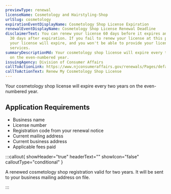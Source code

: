 ```yaml
---
previewType: renewal
licenseName: Cosmetology and Hairstyling-Shop
urlSlug: cosmetology
expirationEventDisplayName: Cosmetology Shop License Expiration
renewalEventDisplayName: Cosmetology Shop License Renewal Deadline
disclaimerText: You can renew your license 60 days before it expires and up to
  30 days after expiration. If you fail to renew your license at this point,
  your license will expire, and you won't be able to provide your licensed
  services.
summaryDescriptionMd: Your cosmetology shop license will expire every two years
  on the even-numbered year.
issuingAgency: Division of Consumer Affairs
callToActionLink: https://www.njconsumeraffairs.gov/renewals/Pages/default.aspx
callToActionText: Renew My Cosmetology Shop License
---
```


Your cosmetology shop license will expire every two years on the even-numbered year.

## Application Requirements

- Business name
- License number
- Registration code from your renewal notice
- Current mailing address
- Current business address
- Applicable fees paid

:::callout{ showHeader="true" headerText="" showIcon="false" calloutType="conditional" }

A renewed cosmetology shop registration valid for two years. It will be sent to your business mailing address on file.

:::
